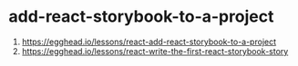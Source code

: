 # add-react-storybook-to-a-project

1. https://egghead.io/lessons/react-add-react-storybook-to-a-project
2. https://egghead.io/lessons/react-write-the-first-react-storybook-story
